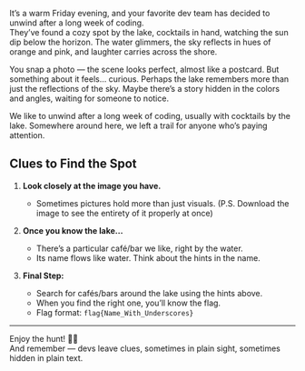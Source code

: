 
It’s a warm Friday evening, and your favorite dev team has decided to unwind after a long week of coding.  
They’ve found a cozy spot by the lake, cocktails in hand, watching the sun dip below the horizon. The water glimmers, the sky reflects in hues of orange and pink, and laughter carries across the shore.  

You snap a photo — the scene looks perfect, almost like a postcard. But something about it feels… curious. Perhaps the lake remembers more than just the reflections of the sky. Maybe there’s a story hidden in the colors and angles, waiting for someone to notice.  

We like to unwind after a long week of coding, usually with cocktails by the lake. Somewhere around here, we left a trail for anyone who’s paying attention.  

## Clues to Find the Spot

1. **Look closely at the image you have.**  
   - Sometimes pictures hold more than just visuals.  (P.S. Download the image to see the entirety of it properly at once)

2. **Once you know the lake…**  
   - There’s a particular café/bar we like, right by the water.  
   - Its name flows like water. Think about the hints in the name.

3. **Final Step:**  
   - Search for cafés/bars around the lake using the hints above.  
   - When you find the right one, you’ll know the flag.  
   - Flag format: `flag{Name_With_Underscores}`

---

Enjoy the hunt! 🍹🌅  
And remember — devs leave clues, sometimes in plain sight, sometimes hidden in plain text.
